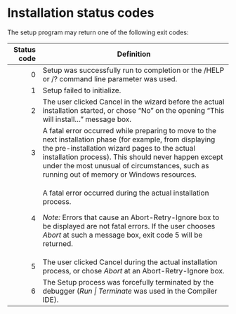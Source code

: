# Installation status codes

The setup program may return one of the following exit codes:

| Status code | Definition                                                                                                                                                                                                                                                                                                      |
| ----------: | --------------------------------------------------------------------------------------------------------------------------------------------------------------------------------------------------------------------------------------------------------------------------------------------------------------- |
|           0 | Setup was successfully run to completion or the /HELP or /? command line parameter was used.                                                                                                                                                                                                                    |
|           1 | Setup failed to initialize.                                                                                                                                                                                                                                                                                     |
|           2 | The user clicked Cancel in the wizard before the actual installation started, or chose “No” on the opening “This will install…” message box.                                                                                                                                                                    |
|           3 | A fatal error occurred while preparing to move to the next installation phase (for example, from displaying the pre-installation wizard pages to the actual installation process). This should never happen except under the most unusual of circumstances, such as running out of memory or Windows resources. |
|           4 | <p>A fatal error occurred during the actual installation process.</p><p><em>Note:</em> Errors that cause an Abort-Retry-Ignore box to be displayed are not fatal errors. If the user chooses <em>Abort</em> at such a message box, exit code 5 will be returned.</p>                                            |
|           5 | The user clicked Cancel during the actual installation process, or chose _Abort_ at an Abort-Retry-Ignore box.                                                                                                                                                                                                  |
|           6 | The Setup process was forcefully terminated by the debugger (_Run \| Terminate_ was used in the Compiler IDE).                                                                                                                                                                                                  |
